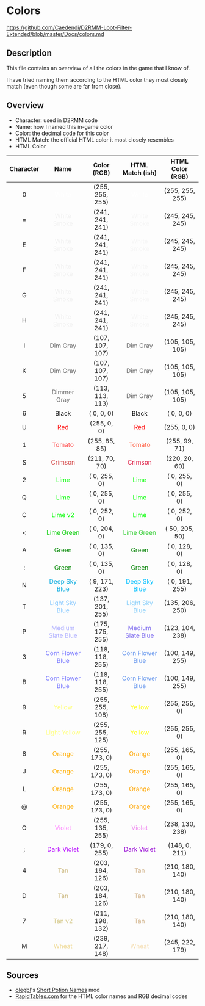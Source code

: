 # Colors
https://github.com/Caedendi/D2RMM-Loot-Filter-Extended/blob/master/Docs/colors.md

## Description
This file contains an overview of all the colors in the game that I know of. 

I have tried naming them according to the HTML color they most closely match (even though some are far from close).


## Overview
* Character: used in D2RMM code
* Name: how I named this in-game color
* Color: the decimal code for this color
* HTML Match: the official HTML color it most closely resembles
* HTML Color

| Character | Name                                                            | Color (RGB)     | HTML Match (ish)                                             | HTML Color (RGB)  |
|:---------:|:---------------------------------------------------------------:|:---------------:|:------------------------------------------------------------:|:-----------------:|
| 0         | <span style="color:rgb(255, 255, 255)">White</span>             | (255, 255, 255) | <span style="color:white">White</span>                       | (255, 255, 255)   |
| =         | <span style="color:rgb(241, 241, 241)">White Smoke</span>       | (241, 241, 241) | <span style="color:whitesmoke">White Smoke</span>            | (245, 245, 245)   |
| E         | <span style="color:rgb(241, 241, 241)">White Smoke</span>       | (241, 241, 241) | <span style="color:whitesmoke">White Smoke</span>            | (245, 245, 245)   |
| F         | <span style="color:rgb(241, 241, 241)">White Smoke</span>       | (241, 241, 241) | <span style="color:whitesmoke">White Smoke</span>            | (245, 245, 245)   |
| G         | <span style="color:rgb(241, 241, 241)">White Smoke</span>       | (241, 241, 241) | <span style="color:whitesmoke">White Smoke</span>            | (245, 245, 245)   |
| H         | <span style="color:rgb(241, 241, 241)">White Smoke</span>       | (241, 241, 241) | <span style="color:whitesmoke">White Smoke</span>            | (245, 245, 245)   |
| I         | <span style="color:rgb(107, 107, 107)">Dim Gray</span>          | (107, 107, 107) | <span style="color:dimgray">Dim Gray</span>                  | (105, 105, 105)   |
| K         | <span style="color:rgb(107, 107, 107)">Dim Gray</span>          | (107, 107, 107) | <span style="color:dimgray">Dim Gray</span>                  | (105, 105, 105)   |
| 5         | <span style="color:rgb(113, 113, 113)">Dimmer Gray</span>       | (113, 113, 113) | <span style="color:dimgray">Dim Gray</span>                  | (105, 105, 105)   |
| 6         | <span style="color:rgb(  0,   0,   0)">Black</span>             | (  0,   0,   0) | <span style="color:black">Black</span>                       | (  0,   0,   0)   |
| U         | <span style="color:rgb(255,   0,   0)">Red</span>               | (255,   0,   0) | <span style="color:red">Red</span>                           | (255,   0,   0)   |
| 1         | <span style="color:rgb(255,  85,  85)">Tomato</span>            | (255,  85,  85) | <span style="color:tomato">Tomato</span>                     | (255,  99,  71)   |
| S         | <span style="color:rgb(211,  70,  70)">Crimson</span>           | (211,  70,  70) | <span style="color:crimson">Crimson</span>                   | (220,  20,  60)   |
| 2         | <span style="color:rgb(  0, 255,   0)">Lime</span>              | (  0, 255,   0) | <span style="color:lime">Lime</span>                         | (  0, 255,   0)   |
| Q         | <span style="color:rgb(  0, 255,   0)">Lime</span>              | (  0, 255,   0) | <span style="color:lime">Lime</span>                         | (  0, 255,   0)   |
| C         | <span style="color:rgb(  0, 252,   0)">Lime v2</span>           | (  0, 252,   0) | <span style="color:lime">Lime</span>                         | (  0, 252,   0)   |
| <         | <span style="color:rgb(  0, 204,   0)">Lime Green</span>        | (  0, 204,   0) | <span style="color:limegreen">Lime Green</span>              | ( 50, 205,  50)   |
| A         | <span style="color:rgb(  0, 135,   0)">Green</span>             | (  0, 135,   0) | <span style="color:green">Green</span>                       | (  0, 128,   0)   |
| :         | <span style="color:rgb(  0, 135,   0)">Green</span>             | (  0, 135,   0) | <span style="color:green">Green</span>                       | (  0, 128,   0)   |
| N         | <span style="color:rgb(  9, 171, 223)">Deep Sky Blue</span>     | (  9, 171, 223) | <span style="color:deepskyblue">Deep Sky Blue</span>         | (  0, 191, 255)   |
| T         | <span style="color:rgb(137, 201, 255)">Light Sky Blue</span>    | (137, 201, 255) | <span style="color:lightskyblue">Light Sky Blue</span>       | (135, 206, 250)   |
| P         | <span style="color:rgb(175, 175, 255)">Medium Slate Blue</span> | (175, 175, 255) | <span style="color:mediumslateblue">Medium Slate Blue</span> | (123, 104, 238)   |
| 3         | <span style="color:rgb(118, 118, 255)">Corn Flower Blue</span>  | (118, 118, 255) | <span style="color:cornflowerblue">Corn Flower Blue</span>   | (100, 149, 255)   |
| B         | <span style="color:rgb(118, 118, 255)">Corn Flower Blue</span>  | (118, 118, 255) | <span style="color:cornflowerblue">Corn Flower Blue</span>   | (100, 149, 255)   |
| 9         | <span style="color:rgb(255, 255, 108)">Yellow</span>            | (255, 255, 108) | <span style="color:yellow">Yellow</span>                     | (255, 255,   0)   |
| R         | <span style="color:rgb(255, 255, 125)">Light Yellow</span>      | (255, 255, 125) | <span style="color:yellow">Yellow</span>                     | (255, 255,   0)   |
| 8         | <span style="color:rgb(255, 173,   0)">Orange</span>            | (255, 173,   0) | <span style="color:orange">Orange</span>                     | (255, 165,   0)   |
| J         | <span style="color:rgb(255, 173,   0)">Orange</span>            | (255, 173,   0) | <span style="color:orange">Orange</span>                     | (255, 165,   0)   |
| L         | <span style="color:rgb(255, 173,   0)">Orange</span>            | (255, 173,   0) | <span style="color:orange">Orange</span>                     | (255, 165,   0)   |
| @         | <span style="color:rgb(255, 173,   0)">Orange</span>            | (255, 173,   0) | <span style="color:orange">Orange</span>                     | (255, 165,   0)   |
| O         | <span style="color:rgb(255, 135, 255)">Violet</span>            | (255, 135, 255) | <span style="color:violet">Violet</span>                     | (238, 130, 238)   |
| ;         | <span style="color:rgb(179,   0, 255)">Dark Violet</span>       | (179,   0, 255) | <span style="color:darkviolet">Dark Violet</span>            | (148,   0, 211)   |
| 4         | <span style="color:rgb(203, 184, 126)">Tan</span>               | (203, 184, 126) | <span style="color:tan">Tan</span>                           | (210, 180, 140)   |
| D         | <span style="color:rgb(203, 184, 126)">Tan</span>               | (203, 184, 126) | <span style="color:tan">Tan</span>                           | (210, 180, 140)   |
| 7         | <span style="color:rgb(211, 198, 132)">Tan v2</span>            | (211, 198, 132) | <span style="color:tan">Tan</span>                           | (210, 180, 140)   |
| M         | <span style="color:rgb(239, 217, 148)">Wheat</span>             | (239, 217, 148) | <span style="color:wheat">Wheat</span>                       | (245, 222, 179)   | 


## Sources
- [olegbl](https://github.com/olegbl)'s [Short Potion Names](https://www.nexusmods.com/diablo2resurrected/mods/177) mod
- [RapidTables.com](https://www.rapidtables.com/web/color/RGB_Color.html) for the HTML color names and RGB decimal codes